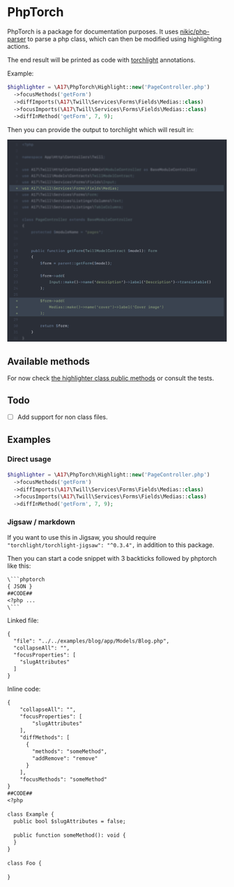 # PhpTorch

PhpTorch is a package for documentation purposes. It uses [nikic/php-parser](https://github.com/nikic/PHP-Parser)
to parse a php class, which can then be modified using highlighting actions.

The end result will be printed as code with [torchlight](https://torchlight.dev) annotations.

Example:

```php
$highlighter = \A17\PhpTorch\Highlight::new('PageController.php')
  ->focusMethods('getForm')
  ->diffImports(\A17\Twill\Services\Forms\Fields\Medias::class)
  ->focusImports(\A17\Twill\Services\Forms\Fields\Medias::class)
  ->diffInMethod('getForm', 7, 9);
```

Then you can provide the output to torchlight which will result in:

![screenshot](screenshot.png)

## Available methods

For now check [the highlighter class public methods](./src/Highlight.php) or consult the tests.

## Todo

- [ ] Add support for non class files.

## Examples

### Direct usage

```php
$highlighter = \A17\PhpTorch\Highlight::new('PageController.php')
  ->focusMethods('getForm')
  ->diffImports(\A17\Twill\Services\Forms\Fields\Medias::class)
  ->focusImports(\A17\Twill\Services\Forms\Fields\Medias::class)
  ->diffInMethod('getForm', 7, 9);
```

### Jigsaw / markdown

If you want to use this in Jigsaw, you should require `"torchlight/torchlight-jigsaw": "^0.3.4",` in addition to this
package.

Then you can start a code snippet with 3 backticks followed by phptorch like this:

```
\```phptorch
{ JSON }
##CODE##
<?php ...
\```
```

Linked file:

```phptorch
{
  "file": "../../examples/blog/app/Models/Blog.php",
  "collapseAll": "",
  "focusProperties": [
    "slugAttributes"
  ]
}

```

Inline code:

```phptorch
{
    "collapseAll": "",
    "focusProperties": [
        "slugAttributes"
    ],
    "diffMethods": [
      {
        "methods": "someMethod", 
        "addRemove": "remove"
      }
    ],
    "focusMethods": "someMethod"
}
##CODE##
<?php

class Example {
  public bool $slugAttributes = false;
 
  public function someMethod(): void {
  }
}

class Foo {

}
```
